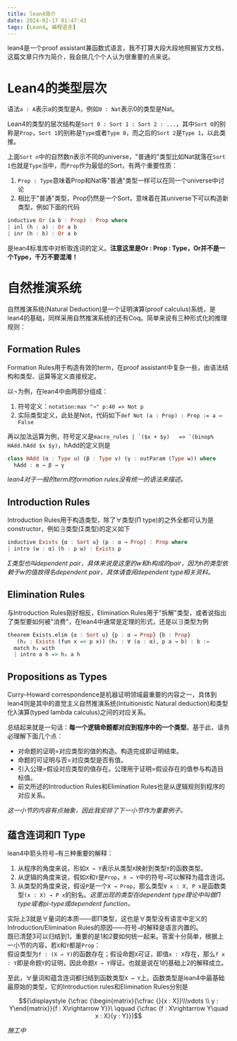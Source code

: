 ```yaml
---
title: lean4简介
date: 2024-02-17 01:47:43
tags: [Lean4, 编程语言]
---
```

lean4是一个proof assistant兼函数式语言，我不打算大段大段地照搬官方文档，这篇文章只作为简介，我会挑几个个人认为很重要的点来说。

# Lean4的类型层次
语法`a : A`表示a的类型是A，例如`0 : Nat`表示0的类型是Nat。

Lean4的类型的层次结构是`Sort 0 : Sort 1 : Sort 2 : ...`，其中`Sort 0`的别称是`Prop`，`Sort 1`的别称是`Type`或者`Type 0`，而之后的`Sort 2`是`Type 1`，以此类推。

上面`Sort n`中的自然数n表示不同的universe，"普通的"类型比如Nat就落在`Sort 1`也就是`Type`当中，而`Prop`作为最低的Sort，有两个重要性质：  
1. `Prop : Type`意味着Prop和Nat等"普通"类型一样可以在同一个universe中讨论
2. 相比于"普通"类型，Prop仍然是一个Sort，意味着在其universe下可以构造新类型，例如下面的代码
```Haskell
inductive Or (a b : Prop) : Prop where
| inl (h : a) : Or a b
| inr (h : b) : Or a b
```
是lean4标准库中对析取连词的定义。**注意这里是Or : Prop : Type，Or并不是一个Type，千万不要混淆！**

# 自然推演系统
自然推演系统(Natural Deduction)是一个证明演算(proof calculus)系统，是lean4的基础，同样采用自然推演系统的还有Coq。简单来说有三种形式化的推理规则：

## Formation Rules
Formation Rules用于构造有效的term，在proof assistant中复杂一些，由语法结构和类型、运算等定义直接规定。

以$\neg$为例，在lean4中由两部分组成：
1. 符号定义：`notation:max "¬" p:40 => Not p`
2. 实际类型定义，此处是Not，代码如下`def Not (a : Prop) : Prop := a → False`

再以加法运算为例，符号定义是``macro_rules | `($x + $y)   => `(binop% HAdd.hAdd $x $y)``，hAdd的定义则是
```Haskell
class HAdd (α : Type u) (β : Type v) (γ : outParam (Type w)) where
  hAdd : α → β → γ
```

*lean4对于一般的term的formation rules没有统一的语法来描述。*

## Introduction Rules
Introduction Rules用于构造类型，除了∀类型(Π type)的之外全都可认为是constructor，例如∃类型(Σ类型)的定义如下
```Haskell
inductive Exists {α : Sort u} (p : α → Prop) : Prop where
| intro (w : α) (h : p w) : Exists p
```
*Σ类型也叫dependent pair，具体来说是这里的w和h构成的pair，因为h的类型依赖于w的值故得名dependent pair，具体请查阅dependent type相关资料。*

## Elimination Rules
与Introduction Rules刚好相反，Elimination Rules用于"拆解"类型，或者说指出了类型要如何被"消费"，在lean4中通常是定理的形式，还是以∃类型为例
```Haskell
theorem Exists.elim {α : Sort u} {p : α → Prop} {b : Prop}
   (h₁ : Exists (fun x => p x)) (h₂ : ∀ (a : α), p a → b) : b :=
  match h₁ with
  | intro a h => h₂ a h
```

## Propositions as Types
Curry–Howard correspondence是机器证明领域最重要的内容之一，具体到lean4则是其中的直觉主义自然推演系统(Intuitionistic Natural deduction)和类型化λ演算(typed lambda calculus)之间的对应关系。

总结起来就是一句话：**每一个逻辑命题都对应到程序中的一个类型**。基于此，请务必理解下面几个点：
* 对命题的证明=对应类型的值的构造。构造完成即证明结束。
* 命题的可证明与否=对应类型是否有值。
* 引入公理=假设对应类型的值存在。公理用于证明=假设存在的值参与构造目标值。
* 前文所述的Introduction Rules和Elimination Rules也是从逻辑规则到程序的对应关系。

*这一小节的内容有点抽象，因此我安排了下一小节作为重要例子。*

## 蕴含连词和Π Type
lean4中箭头符号`→`有三种重要的解释：
1. 从程序的角度来说，形如`X → Y`表示从类型`X`映射到类型`Y`的函数类型。  
2. 从逻辑的角度来说，假如`X`和`Y`是`Prop`，`X → Y`中的符号`→`可以解释为蕴含连词。  
3. 从类型的角度来说，假设`P`是一个`X → Prop`，那么类型`∀ x : X, P x`是函数类型`(x : X) → P x`的别名。*这里出现的类型在dependent type理论中叫做Π type或者pi-type或dependent function。*

实际上3就是∀量词的本质——即Π类型，这也是∀类型没有语言中定义的Introduction/Elimination Rules的原因——符号`→`的解释是语言内置的。  
既已清楚3可以归结到1，重要的是1和2要如何统一起来。答案十分简单，根据上一小节的内容，若`X`和`Y`都是`Prop`：  
假设类型为`f : (X → Y)`的函数存在；假设命题`X`可证，即值`x : X`存在，那么`f x : Y`即是命题`Y`的证明，因此命题`X → Y`得证。也就是说在1的基础上2的解释成立。

至此，∀量词和蕴含连词都归结到函数类型`X → Y`上。函数类型是lean4中最基础最原始的类型，它的Introduction rules和Elimination Rules分别是

$${\displaystyle {\cfrac {\begin{matrix}{\cfrac {}{x : X}}\\\vdots \\ y : Y\end{matrix}}{f : X\rightarrow Y}}\ \qquad {\cfrac {f : X\rightarrow Y\quad x : X}{y : Y}}}$$

*施工中*